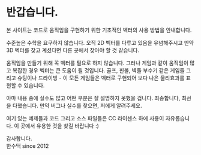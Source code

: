 # 반갑습니다.

본 사이트는 코드로 움직임을 구현하기 위한 기초적인 벡터의 사용 방법을 안내합니다.

수준높은 수학을 요구하지 않습니다. 오직 2D 벡터를 다루고 있음을 유념해주시고 만약 3D 벡터를 찾고 계셨다면 다른 곳에서 찾아야 할 것 같습니다.

움직임을 만들기 위해 꼭 벡터를 필요로 하지 않습니다. 그러나 게임과 같이 움직임이 많고 복잡한 경우 벡터는 큰 도움이 될 것입니다. 골프, 핀볼, 벽돌 부수기 같은 게임들 그리고 슈팅이나 드라이빙 - 이 모든 게임들은 벡터로 구현되어 보다 나은 물리효과를 표현할 수 있습니다.

아마 내용 중에 실수도 많고 어떤 부분은 잘 설명하지 못했을 겁니다. 
죄송합니다, 최선을 다했습니다. 만약 버그나 실수를 찾으면, 저에게 알려주세요.

여기 있는 예제들과 코드 그리고 소스 파일들은 CC 라이센스 하에 사용이 자유롭습니다.
이 곳에서 유용한 것을 찾길 바랍니다 :)

감사합니다.<br>
한수댁 since 2012